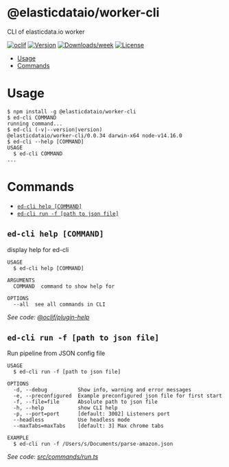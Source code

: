 @elasticdataio/worker-cli
=========================

CLI of elasticdata.io worker

[![oclif](https://img.shields.io/badge/cli-oclif-brightgreen.svg)](https://oclif.io)
[![Version](https://img.shields.io/npm/v/@elasticdataio/worker-cli.svg)](https://npmjs.org/package/@elasticdataio/worker-cli)
[![Downloads/week](https://img.shields.io/npm/dw/@elasticdataio/worker-cli.svg)](https://npmjs.org/package/@elasticdataio/worker-cli)
[![License](https://img.shields.io/npm/l/@elasticdataio/worker-cli.svg)](https://github.com/elasticdataio/worker-cli/blob/master/package.json)

<!-- toc -->
* [Usage](#usage)
* [Commands](#commands)
<!-- tocstop -->
# Usage
<!-- usage -->
```sh-session
$ npm install -g @elasticdataio/worker-cli
$ ed-cli COMMAND
running command...
$ ed-cli (-v|--version|version)
@elasticdataio/worker-cli/0.0.34 darwin-x64 node-v14.16.0
$ ed-cli --help [COMMAND]
USAGE
  $ ed-cli COMMAND
...
```
<!-- usagestop -->
# Commands
<!-- commands -->
* [`ed-cli help [COMMAND]`](#ed-help-command)
* [`ed-cli run -f [path to json file]`](#ed-run--f-path-to-json-file)

## `ed-cli help [COMMAND]`

display help for ed-cli

```
USAGE
  $ ed-cli help [COMMAND]

ARGUMENTS
  COMMAND  command to show help for

OPTIONS
  --all  see all commands in CLI
```

_See code: [@oclif/plugin-help](https://github.com/oclif/plugin-help/blob/v3.2.2/src/commands/help.ts)_

## `ed-cli run -f [path to json file]`

Run pipeline from JSON config file

```
USAGE
  $ ed-cli run -f [path to json file]

OPTIONS
  -d, --debug          Show info, warning and error messages
  -e, --preconfigured  Example preconfigured json file for first start
  -f, --file=file      Absolute path to json file
  -h, --help           show CLI help
  -p, --port=port      [default: 3002] Listeners port
  --headless           Use headless mode
  --maxTabs=maxTabs    [default: 3] Max chrome tabs

EXAMPLE
  $ ed-cli run -f /Users/s/Documents/parse-amazon.json
```

_See code: [src/commands/run.ts](https://github.com/elasticdataio/worker-cli/blob/v0.0.34/src/commands/run.ts)_
<!-- commandsstop -->
